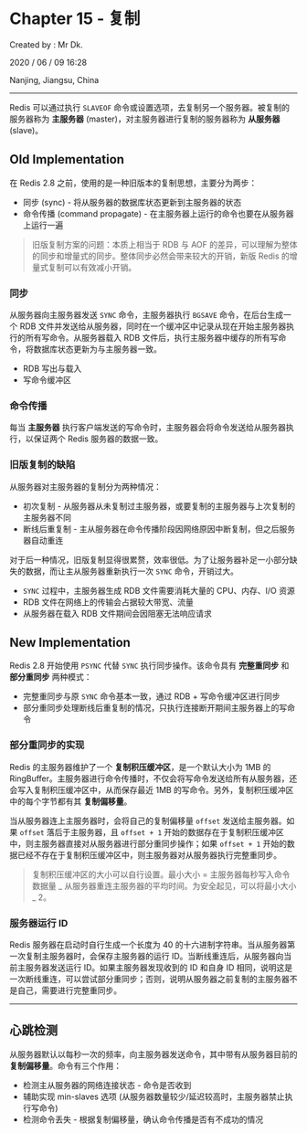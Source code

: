 # Chapter 15 - 复制

Created by : Mr Dk.

2020 / 06 / 09 16:28

Nanjing, Jiangsu, China

---

Redis 可以通过执行 `SLAVEOF` 命令或设置选项，去复制另一个服务器。被复制的服务器称为 **主服务器** (master)，对主服务器进行复制的服务器称为 **从服务器** (slave)。

## Old Implementation

在 Redis 2.8 之前，使用的是一种旧版本的复制思想，主要分为两步：

- 同步 (sync) - 将从服务器的数据库状态更新到主服务器的状态
- 命令传播 (command propagate) - 在主服务器上运行的命令也要在从服务器上运行一遍

> 旧版复制方案的问题：本质上相当于 RDB 与 AOF 的差异，可以理解为整体的同步和增量式的同步。整体同步必然会带来较大的开销，新版 Redis 的增量式复制可以有效减小开销。

### 同步

从服务器向主服务器发送 `SYNC` 命令，主服务器执行 `BGSAVE` 命令，在后台生成一个 RDB 文件并发送给从服务器，同时在一个缓冲区中记录从现在开始主服务器执行的所有写命令。从服务器载入 RDB 文件后，执行主服务器中缓存的所有写命令，将数据库状态更新为与主服务器一致。

- RDB 写出与载入
- 写命令缓冲区

### 命令传播

每当 **主服务器** 执行客户端发送的写命令时，主服务器会将命令发送给从服务器执行，以保证两个 Redis 服务器的数据一致。

### 旧版复制的缺陷

从服务器对主服务器的复制分为两种情况：

- 初次复制 - 从服务器从未复制过主服务器，或要复制的主服务器与上次复制的主服务器不同
- 断线后重复制 - 主从服务器在命令传播阶段因网络原因中断复制，但之后服务器自动重连

对于后一种情况，旧版复制显得很累赘，效率很低。为了让服务器补足一小部分缺失的数据，而让主从服务器重新执行一次 `SYNC` 命令，开销过大。

- `SYNC` 过程中，主服务器生成 RDB 文件需要消耗大量的 CPU、内存、I/O 资源
- RDB 文件在网络上的传输会占据较大带宽、流量
- 从服务器在载入 RDB 文件期间会因阻塞无法响应请求

## New Implementation

Redis 2.8 开始使用 `PSYNC` 代替 `SYNC` 执行同步操作。该命令具有 **完整重同步** 和 **部分重同步** 两种模式：

- 完整重同步与原 `SYNC` 命令基本一致，通过 RDB + 写命令缓冲区进行同步
- 部分重同步处理断线后重复制的情况，只执行连接断开期间主服务器上的写命令

### 部分重同步的实现

Redis 的主服务器维护了一个 **复制积压缓冲区**，是一个默认大小为 1MB 的 RingBuffer。主服务器进行命令传播时，不仅会将写命令发送给所有从服务器，还会写入复制积压缓冲区中，从而保存最近 1MB 的写命令。另外，复制积压缓冲区中的每个字节都有其 **复制偏移量**。

当从服务器连上主服务器时，会将自己的复制偏移量 `offset` 发送给主服务器。如果 `offset` 落后于主服务器，且 `offset + 1` 开始的数据存在于复制积压缓冲区中，则主服务器直接对从服务器进行部分重同步操作；如果 `offset + 1` 开始的数据已经不存在于复制积压缓冲区中，则主服务器对从服务器执行完整重同步。

> 复制积压缓冲区的大小可以自行设置。最小大小 = 主服务器每秒写入命令数据量 _ 从服务器重连主服务器的平均时间。为安全起见，可以将最小大小 _ 2。

### 服务器运行 ID

Redis 服务器在启动时自行生成一个长度为 40 的十六进制字符串。当从服务器第一次复制主服务器时，会保存主服务器的运行 ID。当断线重连后，从服务器向当前主服务器发送运行 ID。如果主服务器发现收到的 ID 和自身 ID 相同，说明这是一次断线重连，可以尝试部分重同步；否则，说明从服务器之前复制的主服务器不是自己，需要进行完整重同步。

---

## 心跳检测

从服务器默认以每秒一次的频率，向主服务器发送命令，其中带有从服务器目前的 **复制偏移量**。命令有三个作用：

- 检测主从服务器的网络连接状态 - 命令是否收到
- 辅助实现 min-slaves 选项 (从服务器数量较少/延迟较高时，主服务器禁止执行写命令)
- 检测命令丢失 - 根据复制偏移量，确认命令传播是否有不成功的情况
